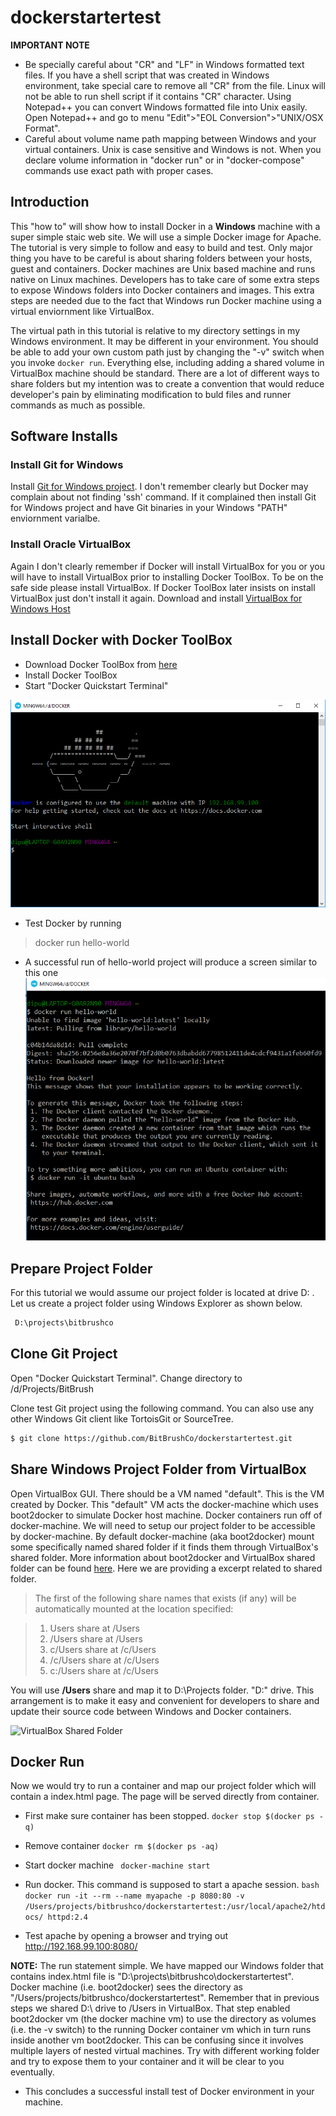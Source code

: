 # dockerstartertest
**IMPORTANT NOTE**
- Be specially careful about "CR" and "LF" in Windows formatted text files. If you have a shell script that was created in Windows environment, take special care to remove all "CR" from the file. Linux will not be able to run shell script if it contains "CR" character. Using Notepad++ you can convert Windows formatted file into Unix easily. Open Notepad++ and go to menu "Edit">"EOL Conversion">"UNIX/OSX Format".
- Careful about volume name path mapping between Windows and your virtual containers. Unix is case sensitive and Windows is not. When you declare volume information in "docker run" or in "docker-compose" commands use exact path with proper cases.

## Introduction
This "how to" will show how to install Docker in a **Windows** machine with a super simple staic web site. We will use a simple Docker image for Apache. The tutorial is very simple to follow and easy to build and test. Only major thing you have to be careful is about sharing folders between your hosts, guest and containers. Docker machines are Unix based machine and runs native on Linux machines. Developers has to take care of some extra steps to expose Windows folders into Docker containers and images. This extra steps are needed due to the fact that Windows run Docker machine using a virtual enviornment like VirtualBox. 

The virtual path in this tutorial is relative to my directory settings in my Windows environment. It may be different in your environment. You should be able to add your own custom path just by changing the "-v" switch when you invoke ```docker run```. Everything else, including adding a shared volume in VirtualBox machine should be standard. There are a lot of different ways to share folders but my intention was to create a convention that would reduce developer's pain by eliminating modification to buld files and runner commands as much as possible.

## Software Installs

### Install Git for Windows
Install [Git for Windows project](https://git-for-windows.github.io/). I don't remember clearly but Docker may complain about not finding 'ssh' command. If it complained then install Git for Windows project and have Git binaries in your Windows "PATH" enviornment varialbe.

### Install Oracle VirtualBox
Again I don't clearly remember if Docker will install VirtualBox for you or you will have to install VirtualBox prior to installing Docker ToolBox. To be on the safe side please install VirtualBox. If Docker ToolBox later insists on install VirtualBox just don't install it again.
Download and install [VirtualBox for Windows Host](https://www.virtualbox.org/wiki/Downloads)

## Install Docker with Docker ToolBox

- Download Docker ToolBox from [here](https://www.docker.com/products/docker-toolbox)
- Install Docker ToolBox
- Start "Docker Quickstart Terminal"

![Docker Terminal](/img/000_docker_terminal.png)

- Test Docker by running
> docker run hello-world

- A successful run of hello-world project will produce a screen similar to this one
![Docker hello world](/img/015_docker-hello-world.png)


## Prepare Project Folder

For this tutorial we would assume our project folder is located at drive D: . Let us create a project folder using Windows Explorer as shown below.

``` bash
 D:\projects\bitbrushco
```

## Clone Git Project
Open "Docker Quickstart Terminal". Change directory to /d/Projects/BitBrush

Clone test Git project using the following command. You can also use any other Windows Git client like TortoisGit or SourceTree.
```bash
$ git clone https://github.com/BitBrushCo/dockerstartertest.git
```

## Share Windows Project Folder from VirtualBox
Open VirtualBox GUI. There should be a VM named "default". This is the VM created by Docker. This "default" VM acts the docker-machine which uses boot2docker to simulate Docker host machine. Docker containers run off of docker-machine. We will need to setup our project folder to be accessible by docker-machine. By default docker-machine (aka boot2docker) mount some specifically named shared folder if it finds them through VirtualBox's shared folder. More information about boot2docker and VirtualBox shared folder can be found [here](https://github.com/boot2docker/boot2docker#virtualbox-guest-additions). Here we are providing a excerpt related to shared folder.


> The first of the following share names that exists (if any) will be automatically mounted at the location specified:

>	1. Users share at /Users
>	2. /Users share at /Users
>	3. c/Users share at /c/Users
>	4. /c/Users share at /c/Users
>	5. c:/Users share at /c/Users

You will use **/Users** share and map it to D:\Projects folder. "D:\" drive. This arrangement is to make it easy and convenient for developers to share and update their source code between Windows and Docker containers. 

![VirtualBox Shared Folder]("/img/020_vb_shared_folder.png")


## Docker Run
Now we would try to run a container and map our project folder which will contain a index.html page. The page will be served directly from container. 

- First make sure container has been stopped.
``` docker stop $(docker ps -q) ```

- Remove container
``` docker rm $(docker ps -aq) ```

- Start docker machine
``` docker-machine start```


- Run docker. This command is supposed to start a apache session. 
``` bash docker run -it --rm --name myapache -p 8080:80 -v /Users/projects/bitbrushco/dockerstartertest:/usr/local/apache2/htdocs/ httpd:2.4 ```

- Test apache by opening a browser and trying out http://192.168.99.100:8080/

**NOTE:**
The run statement simple. We have mapped our Windows folder that contains index.html file is "D:\projects\bitbrushco\dockerstartertest". Docker machine (i.e. boot2docker) sees the directory as "/Users/projects/bitbrushco/dockerstartertest". Remember that in previous steps we shared D:\ drive to /Users in VirtualBox. That step enabled boot2docker vm (the docker machine vm) to use the directory as volumes (i.e. the -v switch) to the running Docker container vm which in turn runs inside another vm boot2docker. This can be confusing since it involves multiple layers of nested virtual machines. Try with different working folder and try to expose them to your container and it will be clear to you eventually. 


- This concludes a successful install test of Docker environment in your machine.